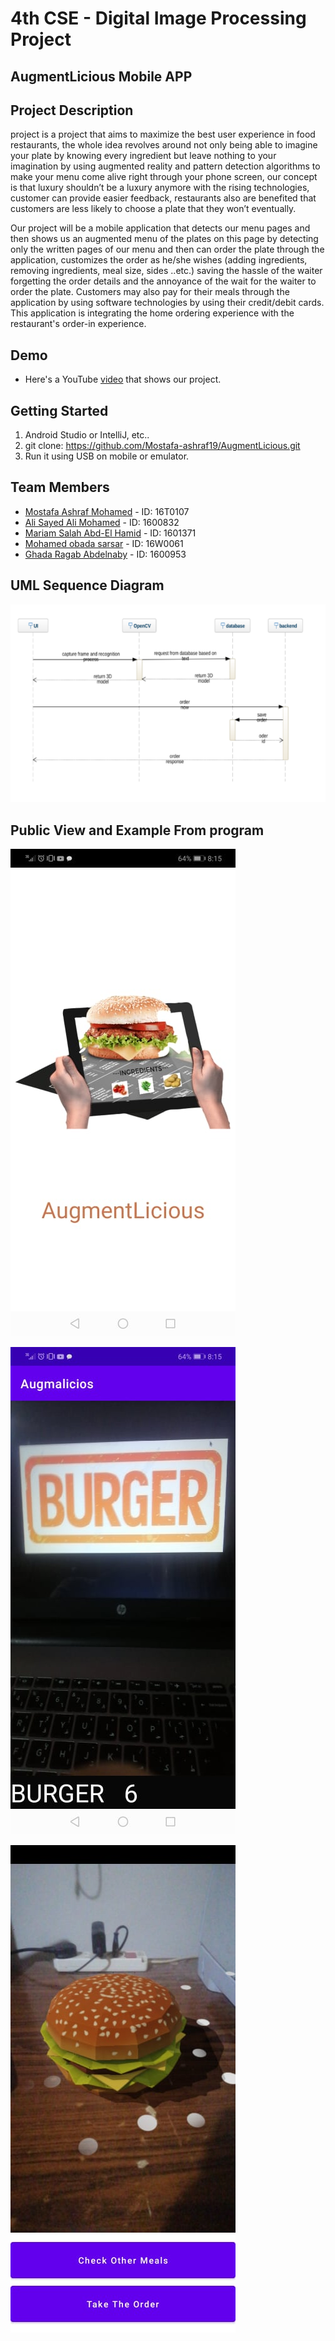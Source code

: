 # 4th CSE - Digital Image Processing Project

## AugmentLicious Mobile APP

## Project Description

project is a project that aims to maximize the best user experience in food restaurants, the whole idea revolves around not only being able to imagine your plate by knowing every ingredient but leave nothing to your imagination by using augmented reality and pattern detection algorithms to make your menu come alive right through your phone screen, our concept is that luxury shouldn’t be a luxury anymore with the rising technologies, customer can provide easier feedback, restaurants also are benefited that customers are less likely to choose a plate that they won’t eventually. 

Our project will be a mobile application that detects our menu pages and then shows us an augmented menu of the plates on this page by detecting only the written pages of our menu and then can order the plate through the application, customizes the order as he/she wishes (adding ingredients, removing ingredients, meal size, sides ..etc.) saving the hassle of the waiter forgetting the order details and the annoyance of the wait for the waiter to order the plate. Customers may also pay for their meals through the application by using software technologies by using their credit/debit cards. This application is integrating the home ordering experience with the restaurant's order-in experience.


## Demo

- Here's a YouTube [video](https://youtu.be/xd7kKOBJ3AU) that shows our project.

## Getting Started 

 1. Android Studio or IntelliJ, etc..
 2. git clone: https://github.com/Mostafa-ashraf19/AugmentLicious.git
 3. Run it using USB on mobile or emulator.


## Team Members

- [Mostafa Ashraf Mohamed](https://github.com/Mostafa-ashraf19) - ID: 16T0107
- [Ali Sayed Ali Mohamed](https://github.com/alisayed987) - ID: 1600832
- [Mariam Salah Abd-El Hamid](https://github.com/mariamsalah98) - ID: 1601371
- [Mohamed obada sarsar](https://github.com/obada-sarsar) - ID: 16W0061
- [Ghada Ragab Abdelnaby](https://github.com/GhadaRagab20) - ID: 1600953


## UML Sequence Diagram

![UML](https://raw.githubusercontent.com/Mostafa-ashraf19/AugmentLicious/main/Imgs/sc4.png)

## Public View and Example From program

![SC1](https://github.com/Mostafa-ashraf19/AugmentLicious/blob/main/Imgs/sc1.jpg)
	
![SC2](https://github.com/Mostafa-ashraf19/AugmentLicious/blob/main/Imgs/sc2.jpg)
	
![SC3](https://github.com/Mostafa-ashraf19/AugmentLicious/blob/main/Imgs/sc3.jpg)
 


